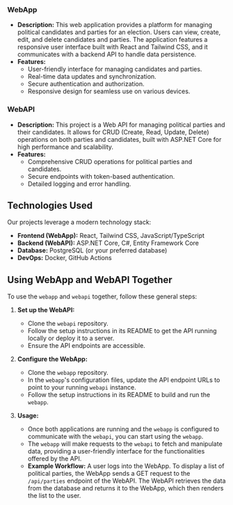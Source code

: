 ### WebApp

-   **Description:** This web application provides a platform for managing political candidates and parties for an election. Users can view, create, edit, and delete candidates and parties. The application features a responsive user interface built with React and Tailwind CSS, and it communicates with a backend API to handle data persistence.
-   **Features:**
    -   User-friendly interface for managing candidates and parties.
    -   Real-time data updates and synchronization.
    -   Secure authentication and authorization.
    -   Responsive design for seamless use on various devices.

### WebAPI

-   **Description:** This project is a Web API for managing political parties and their candidates. It allows for CRUD (Create, Read, Update, Delete) operations on both parties and candidates, built with ASP.NET Core for high performance and scalability.
-   **Features:**
    -   Comprehensive CRUD operations for political parties and candidates.
    -   Secure endpoints with token-based authentication.
    -   Detailed logging and error handling.

## Technologies Used

Our projects leverage a modern technology stack:

-   **Frontend (WebApp):** React, Tailwind CSS, JavaScript/TypeScript
-   **Backend (WebAPI):** ASP.NET Core, C#, Entity Framework Core
-   **Database:** PostgreSQL (or your preferred database)
-   **DevOps:** Docker, GitHub Actions

## Using WebApp and WebAPI Together

To use the `webapp` and `webapi` together, follow these general steps:

1.  **Set up the WebAPI:**

    -   Clone the `webapi` repository.
    -   Follow the setup instructions in its README to get the API running locally or deploy it to a server.
    -   Ensure the API endpoints are accessible.

2.  **Configure the WebApp:**

    -   Clone the `webapp` repository.
    -   In the `webapp`'s configuration files, update the API endpoint URLs to point to your running `webapi` instance.
    -   Follow the setup instructions in its README to build and run the `webapp`.

3.  **Usage:**
    -   Once both applications are running and the `webapp` is configured to communicate with the `webapi`, you can start using the `webapp`.
    -   The `webapp` will make requests to the `webapi` to fetch and manipulate data, providing a user-friendly interface for the functionalities offered by the API.
    -   **Example Workflow:** A user logs into the WebApp. To display a list of political parties, the WebApp sends a GET request to the `/api/parties` endpoint of the WebAPI. The WebAPI retrieves the data from the database and returns it to the WebApp, which then renders the list to the user.
